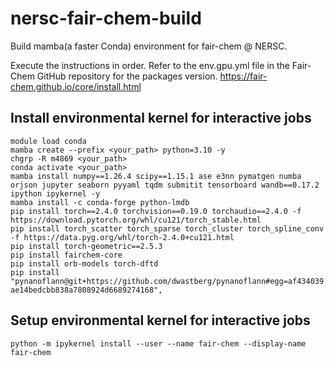 # nersc-fair-chem-build
Build mamba(a faster Conda) environment for fair-chem @ NERSC.

Execute the instructions in order. Refer to the env.gpu.yml file in the Fair-Chem GitHub repository for the packages version.
https://fair-chem.github.io/core/install.html

## Install environmental kernel for interactive jobs
`module load conda`  
`mamba create --prefix <your_path> python=3.10 -y`  
`chgrp -R m4869 <your_path>`  
`conda activate <your_path>`  
`mamba install numpy==1.26.4 scipy==1.15.1 ase e3nn pymatgen numba orjson jupyter seaborn pyyaml tqdm submitit tensorboard wandb==0.17.2 ipython ipykernel -y`  
`mamba install -c conda-forge python-lmdb`  
`pip install torch==2.4.0 torchvision==0.19.0 torchaudio==2.4.0 -f https://download.pytorch.org/whl/cu121/torch_stable.html`  
`pip install torch_scatter torch_sparse torch_cluster torch_spline_conv -f https://data.pyg.org/whl/torch-2.4.0+cu121.html`  
`pip install torch-geometric==2.5.3`  
`pip install fairchem-core`  
`pip install orb-models torch-dftd`  
`pip install "pynanoflann@git+https://github.com/dwastberg/pynanoflann#egg=af434039ae14bedcbb838a7808924d6689274168",`  

## Setup environmental kernel for interactive jobs
`python -m ipykernel install --user --name fair-chem --display-name fair-chem`

